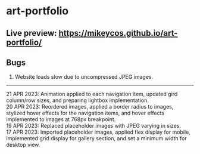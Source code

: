 # art-portfolio
Live preview: <https://mikeycos.github.io/art-portfolio/>
---
## Bugs
1. Website loads slow due to uncompressed JPEG images.  
---
21 APR 2023: Animation applied to each navigation item, updated gird column/row sizes, and preparing lightbox implementation.  
20 APR 2023: Reordered images, applied a border radius to images, stylized hover effects for the navigation items, and hover effects implemented to images at 768px breakpoint.  
19 APR 2023: Replaced placeholder images with JPEG varying in sizes.  
17 APR 2023: Imported placeholder images, applied flex display for mobile, implemented grid display for gallery section, and set a minimum width for desktop view.  